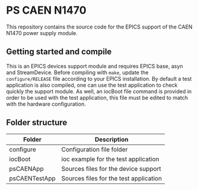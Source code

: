 # PS CAEN N1470

This repository contains the source code for the EPICS support of the CAEN N1470 power supply module.

## Getting started and compile

This is an EPICS devices support module and requires EPICS base, asyn and StreamDevice. Before compiling with `make`, update the `configure/RELEASE` file according to your EPICS installation. By default a test application is also compiled, one can use the test application to check quickly the support module. As well, an iocBoot file command is provided in order to be used with the test application, this file must be edited to match with the hardware configuration. 

## Folder structure

| Folder        | Description                            |
| ------------- | -------------------------------------- |
| configure     | Configuration file folder              |
| iocBoot       | ioc example for the test application   |
| psCAENApp     | Sources files for the device support   |
| psCAENTestApp | Sources files for the test application |
